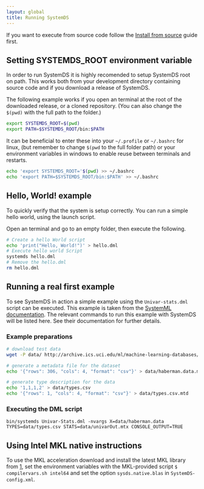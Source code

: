 ```yaml
---
layout: global
title: Running SystemDS
---
```

<!--
{% comment %}
Licensed to the Apache Software Foundation (ASF) under one or more
contributor license agreements.  See the NOTICE file distributed with
this work for additional information regarding copyright ownership.
The ASF licenses this file to you under the Apache License, Version 2.0
(the "License"); you may not use this file except in compliance with
the License.  You may obtain a copy of the License at

http://www.apache.org/licenses/LICENSE-2.0

Unless required by applicable law or agreed to in writing, software
distributed under the License is distributed on an "AS IS" BASIS,
WITHOUT WARRANTIES OR CONDITIONS OF ANY KIND, either express or implied.
See the License for the specific language governing permissions and
limitations under the License.
{% endcomment %}
-->

If you want to execute from source code follow the [Install from source](/site/install) guide first.

## Setting SYSTEMDS_ROOT environment variable

In order to run SystemDS it is highly recomended to setup SystemDS root on path.
This works both from your development directory containing source code and if
you download a release of SystemDS.

The following example works if you open an terminal at the root of the downloaded release,
or a cloned repository. (You can also change the `$(pwd)` with the full path to the folder.)

```bash
export SYSTEMDS_ROOT=$(pwd)
export PATH=$SYSTEMDS_ROOT/bin:$PATH
```

It can be beneficial to enter these into your `~/.profile` or `~/.bashrc` for linux,
(but remember to change `$(pwd` to the full folder path)
or your environment variables in windows to enable reuse between terminals and restarts.

```bash 
echo 'export SYSTEMDS_ROOT='$(pwd) >> ~/.bashrc
echo 'export PATH=$SYSTEMDS_ROOT/bin:$PATH' >> ~/.bashrc
```

## Hello, World! example

To quickly verify that the system is setup correctly.
You can run a simple hello world, using the launch script.

Open an terminal and go to an empty folder, then execute the following.

```bash
# Create a hello World script
echo 'print("Hello, World!")' > hello.dml
# Execute hello world Script
systemds hello.dml
# Remove the hello.dml
rm hello.dml
```

## Running a real first example

To see SystemDS in action a simple example using the `Univar-stats.dml`
script can be executed. This example is taken from the
[SystemML documentation](http://apache.github.io/systemml/standalone-guide).
The relevant commands to run this example with SystemDS will be listed here.
See their documentation for further details.  

### Example preparations

```bash
# download test data
wget -P data/ http://archive.ics.uci.edu/ml/machine-learning-databases/haberman/haberman.data

# generate a metadata file for the dataset
echo '{"rows": 306, "cols": 4, "format": "csv"}' > data/haberman.data.mtd

# generate type description for the data
echo '1,1,1,2' > data/types.csv
echo '{"rows": 1, "cols": 4, "format": "csv"}' > data/types.csv.mtd
```

### Executing the DML script

```shell script
bin/systemds Univar-Stats.dml -nvargs X=data/haberman.data TYPES=data/types.csv STATS=data/univarOut.mtx CONSOLE_OUTPUT=TRUE
```

## Using Intel MKL native instructions

To use the MKL acceleration download and install the latest MKL library from [1],
set the environment variables with the MKL-provided script `$ compilervars.sh intel64` and set
the option `sysds.native.blas` in `SystemDS-config.xml`.

[1]: https://software.intel.com/mkl "Intel Math Kernel Library"